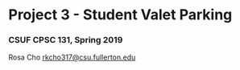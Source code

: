 # Project 3 - Student Valet Parking
### CSUF CPSC 131, Spring 2019

Rosa Cho rkcho317@csu.fullerton.edu
